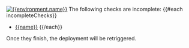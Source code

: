 [![{{environment.name}}](https://badgen.net/badge/{{environment.name}}/Checks%20Incomplete/{{badge.statusColors.warn}}?labelColor={{environment.color}}&icon=github&scale=1.2)]({{deployManagerSiteUrl}}?environment={{environment.name}}&owner={{owner}}&repo={{repo}} 'Open the queue')
The following checks are incomplete:
{{#each incompleteChecks}}

- [{{name}}]({{html_url}})
{{/each}}

Once they finish, the deployment will be retriggered.
